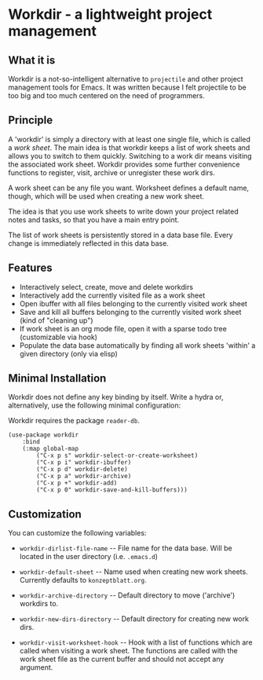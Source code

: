 # Workdir - a lightweight project management

## What it is

Workdir is a not-so-intelligent alternative to `projectile` and other
project management tools for Emacs. It was written because I felt
projectile to be too big and too much centered on the need of
programmers.

## Principle

A 'workdir' is simply a directory with at least one single file, which
is called a *work sheet*. The main idea is that workdir keeps a list
of work sheets and allows you to switch to them quickly. Switching to
a work dir means visiting the associated work sheet. Workdir provides
some further convenience functions to register, visit, archive or
unregister these work dirs.

A work sheet can be any file you want. Worksheet defines a default
name, though, which will be used when creating a new work sheet.  

The idea is that you use work sheets to write down your project
related notes and tasks, so that you have a main entry point.

The list of work sheets is persistently stored in a data base file.
Every change is immediately reflected in this data base.

## Features

 * Interactively select, create, move and delete workdirs
 * Interactively add the currently visited file as a work sheet
 * Open ibuffer with all files belonging to the currently visited work
   sheet
 * Save and kill all buffers belonging to the currently visited work
   sheet (kind of "cleaning up")
 * If work sheet is an org mode file, open it with a sparse todo tree
   (customizable via hook)
 * Populate the data base automatically by finding all work sheets
   'within' a given directory (only via elisp)

## Minimal Installation 

Workdir does not define any key binding by itself. Write a hydra or,
alternatively, use the following minimal configuration:

Workdir requires the package `reader-db`.

```
(use-package workdir
	:bind
	(:map global-map
		("C-x p s" workdir-select-or-create-worksheet)
		("C-x p i" workdir-ibuffer)
		("C-x p d" workdir-delete)
		("C-x p a" workdir-archive)
		("C-x p +" workdir-add)
		("C-x p 0" workdir-save-and-kill-buffers)))
```

## Customization

You can customize the following variables:

 * `workdir-dirlist-file-name` -- File name  for the data base. Will
   be located in the user directory (i.e. `.emacs.d`)
   
 * `workdir-default-sheet` -- Name used when creating new work sheets.
   Currently defaults to `konzeptblatt.org`.
   
 * `workdir-archive-directory` -- Default directory to move
   ('archive') workdirs to.
   
 * `workdir-new-dirs-directory` -- Default directory for creating new work
   dirs.

 * `workdir-visit-worksheet-hook` -- Hook with a list of functions
   which are called when visiting a work sheet. The functions are
   called with the work sheet file as the current buffer and should
   not accept any argument.
